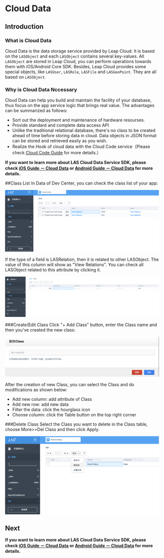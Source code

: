# Cloud Data
## Introduction

### What is Cloud Data
Cloud Data is the data storage service provided by Leap Cloud. It is based on the `LASObject` and each `LASObject` contains several key-values. All `LASObject` are stored in Leap Cloud, you can perform operations towards them with iOS/Android Core SDK. Besides, Leap Cloud  provides some special objects, like `LASUser`, `LASRole`, `LASFile` and `LASGeoPoint`. They are all based on `LASObject`.


### Why is Cloud Data Nccessary
Cloud Data can help you build and maintain the facility of your database, thus focus on the app service logic that brings real value.  The advantages can be summarized as follows:

* Sort out the deployment and maintenance of hardware resourses.
* Provide standard and complete data access API
* Unlike the traditional relational database, there's no class to be created ahead of time before storing data in cloud. Data objects in JSON format can be stored and retrieved easily as you wish.
* Realize the Hook of cloud data with the Cloud Code service（Please check [Cloud Code Guide](LAS_DOCS_GUIDE_LINK_PLACEHOLDER_JAVA) for more details.） 

**If you want to learn more about LAS Cloud Data Service SDK, please check [iOS Guide － Cloud Data](LAS_DOCS_GUIDE_LINK_PLACEHOLDER_IOS#CLOUD_DATA_EN) or [Android Guide － Cloud Data](LAS_DOCS_GUIDE_LINK_PLACEHOLDER_ANDROID#CLOUD_DATA_EN) for more details.**

##Class List
In Data of Dev Center, you can check the class list of your app:

![imgCDClassList.png](../../../images/imgCDClassList.png)

If the type of a field is LASRelation, then it is related to other LASObject. The value of this column will show as "View Relations". You can check all LASObject related to this attribute by clicking it.

![imgCDShowRelation.png](../../../images/imgCDShowRelation.png)

###Create/Edit Class
Click "+ Add Class" button, enter the Class name and then you've created the new class:

![imgCDAddClass.png](../../../images/imgCDAddClass.png)

After the creation of new Class, you can select the Class and do modifications as shown below:

* Add new column: add attribute of Class
* Add new row: add new data
* Filter the data: click the hourglass icon 
* Choose column: click the Table button on the top right corner

###Delete Class 
Select the Class you want to delete in the Class table, choose More>>Del Class and then click Apply.

![imgCDDeleteClass](../../../images/imgCDDeleteClass.png)

## Next

**If you want to learn more about LAS Cloud Data Service SDK, please check [iOS Guide － Cloud Data](LAS_DOCS_GUIDE_LINK_PLACEHOLDER_IOS#CLOUD_DATA_EN) or [Android Guide － Cloud Data](LAS_DOCS_GUIDE_LINK_PLACEHOLDER_ANDROID#CLOUD_DATA_EN) for more details.**
